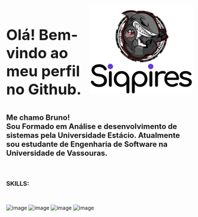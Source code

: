 <img src="siqpires_icon.svg" width="280px" min-width="280px" max-width="280px" align="right" alt="Logo Bruno"/>

<div/>
<h3 style="font-size:40px">Olá! Bem-vindo ao meu perfil no Github.</h3>
<p style="font-size:20px;"><strong>Me chamo Bruno!</br>Sou Formado em Análise e desenvolvimento de sistemas pela Universidade Estácio. Atualmente sou estudante de Engenharia de Software na Universidade de Vassouras.</strong></p>

</br>

<h3><strong>SKILLS</strong>:</h3>
</br>

![image](https://img.shields.io/badge/Python-6639da?style=for-the-badge&logo=python&logoColor=white)
![image](https://img.shields.io/badge/JavaScript-6639da?style=for-the-badge&logo=javascript&logoColor=white)
![image](https://img.shields.io/badge/CSS3-6639da?style=for-the-badge&logo=css3&logoColor=white)
![image](https://img.shields.io/badge/React-6639da?style=for-the-badge&logo=react&logoColor=white)

<br>
